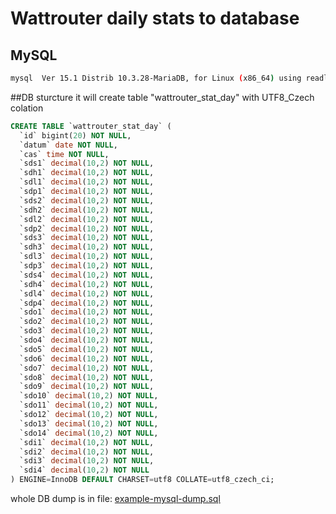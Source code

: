 # Wattrouter daily stats to database

## MySQL
```bash
mysql  Ver 15.1 Distrib 10.3.28-MariaDB, for Linux (x86_64) using readline 5.1
```

##DB sturcture
it will create table "wattrouter_stat_day" with UTF8_Czech colation

```sql
CREATE TABLE `wattrouter_stat_day` (
  `id` bigint(20) NOT NULL,
  `datum` date NOT NULL,
  `cas` time NOT NULL,
  `sds1` decimal(10,2) NOT NULL,
  `sdh1` decimal(10,2) NOT NULL,
  `sdl1` decimal(10,2) NOT NULL,
  `sdp1` decimal(10,2) NOT NULL,
  `sds2` decimal(10,2) NOT NULL,
  `sdh2` decimal(10,2) NOT NULL,
  `sdl2` decimal(10,2) NOT NULL,
  `sdp2` decimal(10,2) NOT NULL,
  `sds3` decimal(10,2) NOT NULL,
  `sdh3` decimal(10,2) NOT NULL,
  `sdl3` decimal(10,2) NOT NULL,
  `sdp3` decimal(10,2) NOT NULL,
  `sds4` decimal(10,2) NOT NULL,
  `sdh4` decimal(10,2) NOT NULL,
  `sdl4` decimal(10,2) NOT NULL,
  `sdp4` decimal(10,2) NOT NULL,
  `sdo1` decimal(10,2) NOT NULL,
  `sdo2` decimal(10,2) NOT NULL,
  `sdo3` decimal(10,2) NOT NULL,
  `sdo4` decimal(10,2) NOT NULL,
  `sdo5` decimal(10,2) NOT NULL,
  `sdo6` decimal(10,2) NOT NULL,
  `sdo7` decimal(10,2) NOT NULL,
  `sdo8` decimal(10,2) NOT NULL,
  `sdo9` decimal(10,2) NOT NULL,
  `sdo10` decimal(10,2) NOT NULL,
  `sdo11` decimal(10,2) NOT NULL,
  `sdo12` decimal(10,2) NOT NULL,
  `sdo13` decimal(10,2) NOT NULL,
  `sdo14` decimal(10,2) NOT NULL,
  `sdi1` decimal(10,2) NOT NULL,
  `sdi2` decimal(10,2) NOT NULL,
  `sdi3` decimal(10,2) NOT NULL,
  `sdi4` decimal(10,2) NOT NULL
) ENGINE=InnoDB DEFAULT CHARSET=utf8 COLLATE=utf8_czech_ci;
```

whole DB dump is in file: 
<a href="./example-mysql-dump.sql">example-mysql-dump.sql</a>
